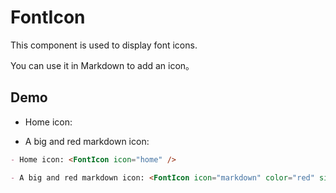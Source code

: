 # FontIcon

This component is used to display font icons.

You can use it in Markdown to add an icon。

<!-- more -->

## Demo

- Home icon: <FontIcon icon="home" />

- A big and red markdown icon: <FontIcon icon="markdown" color="red" size="32" />

```md
- Home icon: <FontIcon icon="home" />

- A big and red markdown icon: <FontIcon icon="markdown" color="red" size="32" />
```
